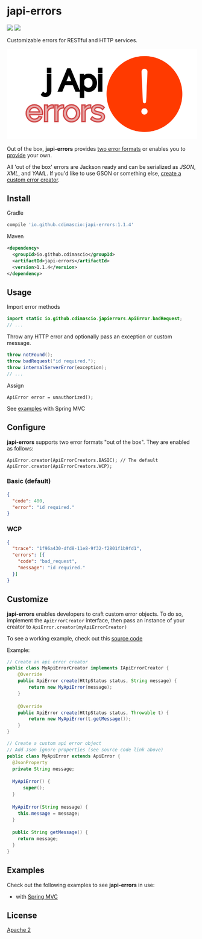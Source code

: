 # japi-errors

![](https://travis-ci.org/cdimascio/japi-errors.svg?branch=master) ![](https://img.shields.io/badge/license-Apache%202-blue.svg)

Customizable errors for RESTful and HTTP services. 

<p align="center">
<img src="https://raw.githubusercontent.com/cdimascio/japi-errors/master/assets/japi-errors.png" width="600">
</p>

Out of the box, **japi-errors** provides [two error formats](#configure) or enables you to [provide](#customize) your own. 

All 'out of the box' errors are Jackson ready and can be serialized as *JSON*, *XML*, and *YAML*. If you'd like to use GSON or something else, [create a custom error creator](#customize).

## Install

Gradle

```groovy
compile 'io.github.cdimascio:japi-errors:1.1.4'
```

Maven

```xml
<dependency>
  <groupId>io.github.cdimascio</groupId>
  <artifactId>japi-errors</artifactId>
  <version>1.1.4</version>
</dependency>
```

## Usage

Import error methods

```java
import static io.github.cdimascio.japierrors.ApiError.badRequest;
// ...
```

Throw any HTTP error and optionally pass an exception or custom message.

```java
throw notFound();
throw badRequest("id required.");
throw internalServerError(exception);
// ...
```

Assign

```shell
ApiError error = unauthorized();
```

See [examples](#examples) with Spring MVC

## Configure

**japi-errors** supports two error formats "out of the box". They are enabled as follows:

```
ApiError.creator(ApiErrorCreators.BASIC); // The default
ApiError.creator(ApiErrorCreators.WCP);
```

### Basic (default)

```json
{
  "code": 400,
  "error": "id required."
}
```

### WCP

```json
{
  "trace": "1f96a430-dfd8-11e8-9f32-f2801f1b9fd1",
  "errors": [{
    "code": "bad_request",
    "message": "id required."
  }]
}
```

## Customize

**japi-errors** enables developers to craft custom error objects. To do so, implement the `ApiErrorCreator` interface, then pass an instance of your creator to `ApiError.creator(myApiErrorCreator)`

To see a working example, check out this [source code](https://github.com/cdimascio/japi-errors/blob/master/src/main/java/io/github/cdimascio/apierrors/basic/ApiErrorBasic.java)

Example:

```java
// Create an api error creator
public class MyApiErrorCreator implements IApiErrorCreator {
    @Override
    public ApiError create(HttpStatus status, String message) {
        return new MyApiError(message);
    }

    @Override
    public ApiError create(HttpStatus status, Throwable t) {
        return new MyApiError(t.getMessage());
    }
}
```

```java
// Create a custom api error object
// Add Json ignore properties (see source code link above)
public class MyApiError extends ApiError {
  @JsonProperty
  private String message;
  
  MyApiError() {
      super();
  }
  
  MyApiError(String message) {
    this.message = message;
  }
  
  public String getMessage() {
    return message;
  }
}
```

## Examples

Check out the following examples to see **japi-errors** in use: 

- with [Spring MVC](https://github.com/cdimascio/kotlin-spring-mvc-template/blob/master/src/main/kotlin/api/users/UsersController.kt#L38)

## License
[Apache 2](LICENSE)
